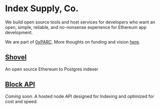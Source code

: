 <title>Index Supply</title>

# Index Supply, Co.

We build open source tools and host services for developers who want an open, simple, reliable, and no-nonsense experience for Ethereum app development.

We are part of [0xPARC](https://0xparc.org). More thoughts on funding and vision [here](https://github.com/orgs/indexsupply/discussions/130).

## [Shovel](/shovel)

An open source Ethereum to Postgres indexer

## [Block API](/)

_Coming soon._ A hosted node API designed for Indexing and optimized for cost and speed.
